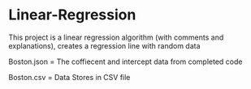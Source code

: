 # Linear-Regression
This project is a linear regression algorithm (with comments and explanations), creates a regression line with random data
 
 
Boston.json = The coffiecent and intercept data from completed code

Boston.csv = Data Stores in CSV file

